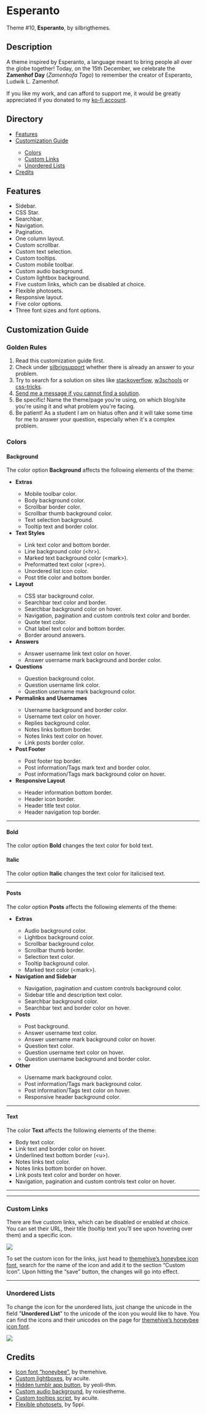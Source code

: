 # Esperanto
Theme #10, <b>Esperanto</b>, by silbrigthemes.

<h2>Description</h2>
A theme inspired by Esperanto, a language meant to bring people all over the globe together! Today, on the 15th December, we celebrate the <b>Zamenhof Day</b> (<i>Zamenhofa Tago</i>) to remember the creator of Esperanto, Ludwik L. Zamenhof.

If you like my work, and can afford to support me, it would be greatly appreciated if you donated to my <a href="https://www.ko-fi.com/juliasteiwer" title="donate to my ko-fi">ko-fi account</a>.

<h2>Directory</h2>
<ul>
  <li><a href="#features" title="features">Features</a></li>
  <li><a href="#customization-guide" title="customization guide">Customization Guide</a></li>
  <ul>
    <li><a href="#colors" title="colors">Colors</a></li>
    <li><a href="#custom-links" title="custom links">Custom Links</a></li>
    <li><a href="#unordered-lists" title="unordered lists">Unordered Lists</a></li>    
  </ul>  
  <li><a href="#credits" title="credits">Credits</a></li>  
</ul>  

<h2>Features</h2>
<ul>
<li>Sidebar.</li>
<li>CSS Star.</li>
<li>Searchbar.</li>
<li>Navigation.</li>
<li>Pagination.</li>
<li>One column layout.</li>
<li>Custom scrollbar.</li>
<li>Custom text selection.</li>
<li>Custom tooltips.</li>
<li>Custom mobile toolbar.</li>
<li>Custom audio background.</li>
<li>Custom lightbox background.</li>
<li>Five custom links, which can be disabled at choice.</li>
<li>Flexible photosets.</li>
<li>Responsive layout.</li>
<li>Five color options.</li>
<li>Three font sizes and font options.</li>
</ul>

<h2>Customization Guide</h2>
<h3>Golden Rules</h3>
<ol>
<li>Read this customization guide first.</li>
<li>Check under <a href="https://silbrigsupport.tumblr.com/" title="silbrigsupport | official support blog of silbrigthemes" target="_blank">silbrigsupport</a> whether there is already an answer to your problem.</li>
<li>Try to search for a solution on sites like <a href="https://stackoverflow.com/" title="stackoverflow" target="_blank">stackoverflow</a>, <a href="https://www.w3schools.com/" title="w3schools" target="_blank">w3schools</a> or <a href="https://css-tricks.com/" title="css-tricks" target="_blank">css-tricks</a>.</li>
<li><a href="https://silbrigthemes.tumblr.com/ask" title="Ask silbrigthemes a question." target="_blank">Send me a message if you cannot find a solution</a>.</li>
<li>Be specific! Name the theme/page you're using, on which blog/site you're using it and what problem you're facing.</li>
<li>Be patient! As a student I am on hiatus often and it will take some time for me to answer your question, especially when it's a complex problem.&nbsp;</li>
</ol>
<h3>Colors</h3>
<h4>Background</h4>
<p>The color option <strong>Background</strong> affects the following elements of the theme:</p>
<ul>
<li><strong>Extras</strong></li>
<ul>
<li>Mobile toolbar color.</li>
<li>Body background color.</li>
<li>Scrollbar border color.</li>
<li>Scrollbar thumb background color.</li>
<li>Text selection background.</li>
<li>Tooltip text and border color.</li>
</ul>
<li><strong>Text Styles</strong></li>
<ul>
<li>Link text color and bottom border.</li>
<li>Line background color (&lt;hr&gt;).</li>
<li>Marked text background color (&lt;mark&gt;).</li>
<li>Preformatted text color (&lt;pre&gt;).</li>
<li>Unordered list icon color.</li>
<li>Post title color and bottom border.</li>
</ul>
<li><strong>Layout</strong></li>
<ul>
<li>CSS star background color.</li>
<li>Searchbar text color and border.</li>
<li>Searchbar background color on hover.</li>
<li>Navigation, pagination and custom controls text color and border.</li>
<li>Quote text color.</li>
<li>Chat label text color and bottom border.</li>
<li>Border around answers.</li>
</ul>
<li><strong>Answers</strong></li>
<ul>
<li>Answer username link text color on hover.</li>
<li>Answer username mark background and border color.</li>
</ul>
<li><strong>Questions</strong></li>
<ul>
<li>Question background color.</li>
<li>Question username link color.</li>
<li>Question username mark background color.</li>
</ul>
<li><strong>Permalinks and Usernames</strong></li>
<ul>
<li>Username background and border color.</li>
<li>Username text color on hover.</li>
<li>Replies background color.</li>
<li>Notes links bottom border.</li>
<li>Notes links text color on hover.</li>
<li>Link posts border color.</li>
</ul>
<li><strong>Post Footer</strong></li>
<ul>
<li>Post footer top border.</li>
<li>Post information/Tags mark text and border color.</li>
<li>Post information/Tags mark background color on hover.</li>
</ul>
<li><strong>Responsive Layout</strong></li>
<ul>
<li>Header information bottom border.</li>
<li>Header icon border.</li>
<li>Header title text color.</li>
<li>Header navigation top border.</li>
</ul>
</ul>
<hr />
<h4>Bold</h4>
<p>The color option <strong>Bold</strong> changes the text color for bold text.</p>
<h4>Italic</h4>
<p>The color option <strong>Italic</strong> changes the text color for italicised text.</p>
<hr />
<h4>Posts</h4>
<p>The color option <strong>Posts</strong> affects the following elements of the theme:</p>
<ul>
<li><strong>Extras</strong></li>
<ul>
<li>Audio background color.</li>
<li>Lightbox background color.</li>
<li>Scrollbar background color.</li>
<li>Scrollbar thumb border.</li>
<li>Selection text color.</li>
<li>Tooltip background color.</li>
<li>Marked text color (&lt;mark&gt;).</li>
</ul>
<li><strong>Navigation and Sidebar</strong></li>
<ul>
<li>Navigation, pagination and custom controls background color.</li>
<li>Sidebar title and description text color.</li>
<li>Searchbar background color.</li>
<li>Searchbar text and border color on hover.</li>
</ul>
<li><strong>Posts</strong></li>
<ul>
<li>Post background.</li>
<li>Answer username text color.</li>
<li>Answer username mark background color on hover.</li>
<li>Question text color.</li>
<li>Question username text color on hover.</li>
<li>Question username background and border color.</li>
</ul>
<li><strong>Other</strong></li>
<ul>
<li>Username mark background color.</li>
<li>Post information/Tags mark background color.</li>
<li>Post information/Tags text color on hover.</li>
<li>Responsive header background color.</li>
</ul>
</ul>
<hr />
<h4>Text</h4>
<p>The color <strong>Text</strong> affects the following elements of the theme:</p>
<ul>
<li>Body text color.</li>
<li>Link text and border color on hover.</li>
<li>Underlined text bottom border (&lt;u&gt;).</li>
<li>Notes links text color.</li>
<li>Notes links bottom border on hover.</li>
<li>Link posts text color and border on hover.</li>
<li>Navigation, pagination and custom controls text color on hover.</li>
</ul>
<hr /><hr />
<h3>Custom Links</h3>
<p>There are five custom links, which can be disabled or enabled at choice. You can set their URL, their title (tooltip text you&rsquo;ll see upon hovering over them) and a specific icon.</p>
<p><img src="https://66.media.tumblr.com/7e478b828d65c1bcd179bd1779009b43/tumblr_inline_pjfxs57CRU1v0e5mg_500.png" /></p>
<p>To set the custom icon for the links, just head to <a href="https://css-tricks.com/" title="css-tricks" target="_blank">themehive&rsquo;s honeybee icon font</a>, search for the name of the icon and add it to the section &ldquo;Custom Icon&rdquo;. Upon hitting the &ldquo;save&rdquo; button, the changes will go into effect.</p>
<hr />
<h3>Unordered Lists</h3>
<p>To change the icon for the unordered lists, just change the unicode in the field "<strong>Unordered List</strong>" to the unicode of the icon you would like to have. You can find the icons and their unicodes on the page for&nbsp;<a href="https://css-tricks.com/" title="css-tricks" target="_blank">themehive&rsquo;s honeybee icon font</a>.</p>
<p><img src="https://66.media.tumblr.com/f823f6b84b58b1381bf1d5b7dbe22d71/tumblr_inline_pjg27xcqiz1v0e5mg_500.png" /></p>

<h2>Credits</h2>
<ul>
<li><a href="https://t.umblr.com/redirect?z=https%3A%2F%2Fgithub.com%2FSpacetchi%2Ftumblr-flexible-photoset%2Fblob%2Fmaster%2FREADME.md&amp;t=MzM1MWM5MDE0MGI2MmM5OWVkZTJkZTlkM2I1ZTM1ZWRiZGZmY2FlZCxUbU4zdWpESg%3D%3D&amp;p=&amp;m=0" title="Custom lightboxes." target="_blank">Icon font &ldquo;honeybee&rdquo;</a>, by themehive.</li>
<li><a href="https://diamanttheme.tumblr.com/information#mce_temp_url#" title="Custom lightboxes." target="_blank">Custom lightboxes</a>, by acuite.</li>
<li><a href="https://t.umblr.com/redirect?z=https%3A%2F%2Fyeolithm.com%2Fpost%2F172903772712%2Ftutorial-removing-tumblr-app-button-on-mobile&amp;t=Yjg5MTNkNTkzOWZhYjc1MWQ0MDlhYjdjOWM5NWE3YjdhYWI5MmUxMCxUbU4zdWpESg%3D%3D&amp;p=&amp;m=0" title="Hidden tumblr app button." target="_blank">Hidden tumblr app button</a>, by yeoli-thm.</li>
<li><a href="http://roxiestheme.tumblr.com/post/158812662057/tutorial-change-the-color-of-tumblrs-new-audio" title="Custom audio background." target="_blank">Custom audio background</a>, by roxiestheme.</li>
<li><a href="http://acuite.tumblr.com/post/53152126640/tutorial-tooltips" title="Custom tooltips." target="_blank">Custom tooltips script</a>, by acuite.</li>
<li><a href="https://t.umblr.com/redirect?z=https%3A%2F%2Fgithub.com%2FSpacetchi%2Ftumblr-flexible-photoset%2Fblob%2Fmaster%2FREADME.md&amp;t=MzM1MWM5MDE0MGI2MmM5OWVkZTJkZTlkM2I1ZTM1ZWRiZGZmY2FlZCxUbU4zdWpESg%3D%3D&amp;p=&amp;m=0" title="Flexible photosets." target="_blank">Flexible photosets</a>, by 5ppi.</li>
</ul>
